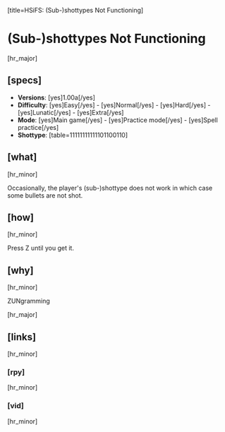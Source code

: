 [title=HSiFS: (Sub-)shottypes Not Functioning]
# (Sub-)shottypes Not Functioning
[hr_major]
## [specs]

* **Versions**: [yes]1.00a[/yes]
* **Difficulty**: [yes]Easy[/yes] - [yes]Normal[/yes] - [yes]Hard[/yes] - [yes]Lunatic[/yes] - [yes]Extra[/yes]
* **Mode**: [yes]Main game[/yes] -  [yes]Practice mode[/yes] - [yes]Spell practice[/yes]
* **Shottype**: [table=11111111111101100110]


## [what] 
[hr_minor]

Occasionally, the player's (sub-)shottype does not work in which case some bullets are not shot.
## [how]
[hr_minor]

Press Z until you get it.

## [why]
[hr_minor]

ZUNgramming

[hr_major]
## [links]
[hr_minor]
### [rpy]
[hr_minor]
### [vid]
[hr_minor]

